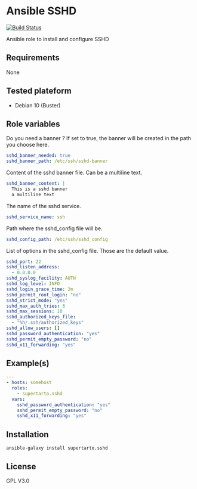 # Ansible SSHD
[![Build Status](https://travis-ci.com/supertarto/ansible-sshd.svg?branch=master)](https://travis-ci.com/supertarto/ansible-sshd)

Ansible role to install and configure SSHD

## Requirements
None
## Tested plateform
* Debian 10 (Buster)

## Role variables

Do you need a banner ? If set to true, the banner will be created in the path you choose here. 
```yaml
sshd_banner_needed: true
sshd_banner_path: /etc/ssh/sshd-banner
```
Content of the sshd banner file. Can be a multiline text.
```yml
sshd_banner_content: |
  This is a sshd banner
  a multiline text
```
The name of the sshd service.
```yaml
sshd_service_name: ssh
```

Path where the sshd_config file will be.
```yaml
sshd_config_path: /etc/ssh/sshd_config
```

List of options in the sshd_config file. Those are the default value.
```yml
sshd_port: 22
sshd_listen_address:
  - 0.0.0.0
sshd_syslog_facility: AUTH
sshd_log_level: INFO
sshd_login_grace_time: 2m
sshd_permit_root_login: "no"
sshd_strict_mode: "yes"
sshd_max_auth_tries: 6
sshd_max_sessions: 10
sshd_authorized_keys_file:
  - "%h/.ssh/authorized_keys"
sshd_allow_users: []
sshd_password_authentication: "yes"
sshd_permit_empty_password: "no"
sshd_x11_forwarding: "yes"
```

## Example(s)
```yml
---
- hosts: somehost
  roles:
    - supertarto.sshd
  vars:
    sshd_password_authentication: "yes"
    sshd_permit_empty_password: "no"
    sshd_x11_forwarding: "yes"

```
## Installation
```
ansible-galaxy install supertarto.sshd
```
## License
GPL V3.0
